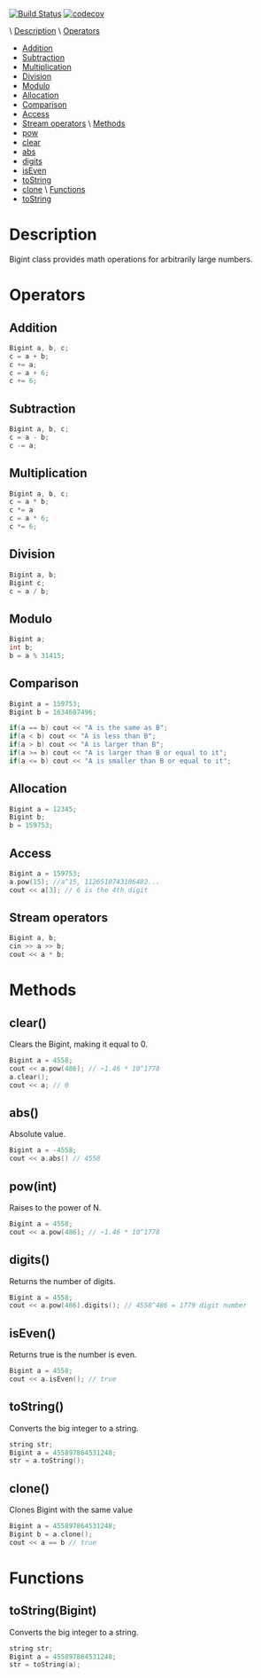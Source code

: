 [![Build Status](https://travis-ci.com/kmdrGroch/BigintCPP.svg?branch=master)](https://travis-ci.com/kmdrGroch/BigintCPP) [![codecov](https://codecov.io/gh/kmdrGroch/BigintCPP/branch/master/graph/badge.svg)](https://codecov.io/gh/kmdrGroch/BigintCPP)

\  [Description](#description)
\  [Operators](#operators)
*  [Addition](#addition)
*  [Subtraction](#subtraction)
*  [Multiplication](#multiplication)
*  [Division](#division)
*  [Modulo](#modulo)
*  [Allocation](#allocation)
*  [Comparison](#comparison)
*  [Access](#access)
*  [Stream operators](#stream-operators)
\  [Methods](#methods)
*  [pow](#powint)
*  [clear](#clear)
*  [abs](#abs)
*  [digits](#digits)
*  [isEven](#isEven)
*  [toString](#tostring)
*  [clone](#clone)
\  [Functions](#functions)
*  [toString](#tostringbigint)

# Description

Bigint class provides math operations for arbitrarily large numbers.

# Operators

## Addition
```C++
Bigint a, b, c;
c = a + b;
c += a;
c = a + 6;
c += 6;
```

## Subtraction
```C++
Bigint a, b, c;
c = a - b;
c -= a;
```

## Multiplication
```C++
Bigint a, b, c;
c = a * b;
c *= a
c = a * 6;
c *= 6;
```

## Division
```C++
Bigint a, b;
Bigint c;
c = a / b;
```

## Modulo
```C++
Bigint a;
int b;
b = a % 31415;
```

## Comparison
```C++
Bigint a = 159753;
Bigint b = 1634687496;

if(a == b) cout << "A is the same as B";
if(a < b) cout << "A is less than B";
if(a > b) cout << "A is larger than B";
if(a >= b) cout << "A is larger than B or equal to it";
if(a <= b) cout << "A is smaller than B or equal to it";
```

## Allocation
```C++
Bigint a = 12345;
Bigint b;
b = 159753;
```

## Access
```C++
Bigint a = 159753;
a.pow(15); //a^15, 1126510743106482...
cout << a[3]; // 6 is the 4th digit
```

## Stream operators
```C++
Bigint a, b;
cin >> a >> b;
cout << a * b;
```

# Methods

## clear()
Clears the Bigint, making it equal to 0.
```C++
Bigint a = 4558;
cout << a.pow(486); // ~1.46 * 10^1778
a.clear();
cout << a; // 0
```

## abs()
Absolute value.
```C++
Bigint a = -4558;
cout << a.abs() // 4558
```

## pow(int)
Raises to the power of N.
```C++
Bigint a = 4558;
cout << a.pow(486); // ~1.46 * 10^1778
```

## digits()
Returns the number of digits.
```C++
Bigint a = 4558;
cout << a.pow(486).digits(); // 4558^486 = 1779 digit number
```

## isEven()
Returns true is the number is even.
```C++
Bigint a = 4558;
cout << a.isEven(); // true
```

## toString()
Converts the big integer to a string.
```C++
string str;
Bigint a = 455897864531248;
str = a.toString();
```

## clone()
Clones Bigint with the same value
```C++
Bigint a = 455897864531248;
Bigint b = a.clone();
cout << a == b // true
```

# Functions

## toString(Bigint)
Converts the big integer to a string.
```C++
string str;
Bigint a = 455897864531248;
str = toString(a);
```
